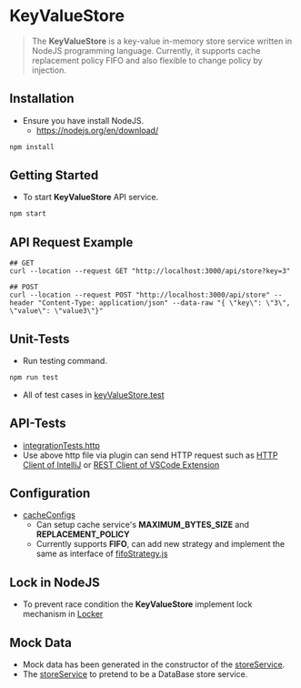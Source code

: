 # KeyValueStore
> The **KeyValueStore** is a key-value in-memory store service written in NodeJS programming language. 
> Currently, it supports cache replacement policy FIFO and also flexible to change policy by injection.

## Installation
- Ensure you have install NodeJS.
  - https://nodejs.org/en/download/
```bash
npm install
```

## Getting Started
- To start **KeyValueStore** API service.
```bash
npm start
```

## API Request Example
```console
## GET
curl --location --request GET "http://localhost:3000/api/store?key=3"

## POST
curl --location --request POST "http://localhost:3000/api/store" --header "Content-Type: application/json" --data-raw "{ \"key\": \"3\", \"value\": \"value3\"}"

```
## Unit-Tests
- Run testing command.
```bash
npm run test
```
- All of test cases in [keyValueStore.test](./test/keyValueStore.test.js)

## API-Tests
  - [integrationTests.http](./test/integrationTests.http)
  - Use above http file via plugin can send HTTP request such as [HTTP Client of IntelliJ](https://www.jetbrains.com/help/idea/http-client-in-product-code-editor.html) or [REST Client of VSCode Extension](https://marketplace.visualstudio.com/items?itemName=humao.rest-client)

## Configuration
- [cacheConfigs](./config/cacheConfigs.js)
  - Can setup cache service's **MAXIMUM_BYTES_SIZE** and **REPLACEMENT_POLICY**
  - Currently supports **FIFO**, can add new strategy and implement the same as interface of [fifoStrategy.js](./service/fifoStrategy.js)

## Lock in NodeJS
- To prevent race condition the **KeyValueStore** implement lock mechanism in [Locker](./util/locker.js)

## Mock Data
- Mock data has been generated in the constructor of the [storeService](./service/storeService.js).
- The [storeService](./service/storeService.js) to pretend to be a DataBase store service.